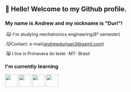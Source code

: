 ## 👋 Hello! Welcome to my Github profile.

### My name is Andrew and my nickname is "Duri"!

.🙀-I'm studying mechatronics engineering(8° semester)

.😽Contact: e-mail(andrewdurigan3@gamil.com)

.😸 I live in Primavera do leste -MT- Brasil

### I'm currently learning

<img src="https://cdn.jsdelivr.net/gh/devicons/devicon/icons/python/python-plain.svg" width="40" height="40"/> <img src="https://cdn.jsdelivr.net/gh/devicons/devicon/icons/css3/css3-plain.svg" width="40" height="40"/> <img src="https://cdn.jsdelivr.net/gh/devicons/devicon/icons/html5/html5-plain.svg" width="40" height="40"/> <img src="https://cdn.jsdelivr.net/gh/devicons/devicon/icons/javascript/javascript-plain.svg" width="40" height="40"/>
 



